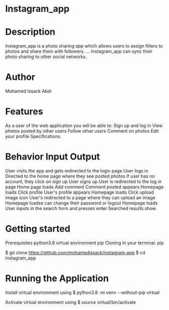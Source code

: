 # Instagram_app
# Description
Instagram_app is a photo sharing app which allows users to assign filters to photos and share them with followers. ... 
Instagram_app can sync their photo sharing to other social networks.

# Author
Mohamed Issack Abdi
# Features
As a user of the web application you will be able to:
Sign up and log in
View photos posted by other users
Follow other users
Comment on photos
Edit your profile
Specifications.

# Behavior	Input	Output
User visits the app and gets redirected to the login page
User logs in	Directed to the home page where they see posted photos
If user has no account, they click on sign up	User signs up	User is redirected 
to the log in page
Home page loads	Add comment	Comment 
posted appears
Homepage loads	Click profile	User's profile appears
Homepage loads	Click upload image icon	User's redirected to a page where they can upload an image
Homepage loadse can change their password or logout Homepage loads	User inputs in the search form and presses enter	Searched results show.

# Getting started
Prerequisites
python3.8
virtual environment
pip
Cloning
In your terminal:
pip

 $ git clone https://github.com/mohamedissack/instagram-app
  $ cd instagram_app

  # Running the Application
Install virtual environment using $ python3.8 -m venv --without-pip virtual

Activate virtual environment using $ source virtual/bin/activate